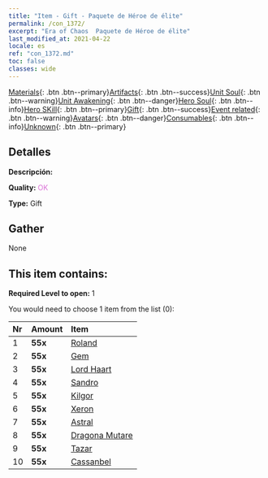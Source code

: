 ```yaml
---
title: "Item - Gift - Paquete de Héroe de élite"
permalink: /con_1372/
excerpt: "Era of Chaos  Paquete de Héroe de élite"
last_modified_at: 2021-04-22
locale: es
ref: "con_1372.md"
toc: false
classes: wide
---
```

 [Materials](/ItemsES/){: .btn .btn--primary}[Artifacts](/ItemsES/Artifacts/){: .btn .btn--success}[Unit Soul](/ItemsES/UnitSoul/){: .btn .btn--warning}[Unit Awakening](/ItemsES/UnitAwakening/){: .btn .btn--danger}[Hero Soul](/ItemsES/HeroSoul/){: .btn .btn--info}[Hero SKill](/ItemsES/HeroSkill/){: .btn .btn--primary}[Gift](/ItemsES/Gift/){: .btn .btn--success}[Event related](/ItemsES/Events/){: .btn .btn--warning}[Avatars](/ItemsES/Avatars/){: .btn .btn--danger}[Consumables](/ItemsES/Consumables/){: .btn .btn--info}[Unknown](/ItemsES/Unknown/){: .btn .btn--primary}

## Detalles
 **Descripción:** 

 **Quality:** <span style="color: #DA70D6">OK</span>

 **Type:** Gift

## Gather

  None

## This item contains:

 **Required Level to open:** 1

 You would need to choose 1 item from the list (0):

  | Nr | Amount |     Item    |
  |:---|:-------|:------------|
  | 1 |  **55x** | [Roland](/es/Items/her_362/) |  | 
  | 2 |  **55x** | [Gem](/es/Items/her_369/) |  | 
  | 3 |  **55x** | [Lord Haart](/es/Items/her_370/) |  | 
  | 4 |  **55x** | [Sandro](/es/Items/her_371/) |  | 
  | 5 |  **55x** | [Kilgor](/es/Items/her_374/) |  | 
  | 6 |  **55x** | [Xeron](/es/Items/her_383/) |  | 
  | 7 |  **55x** | [Astral](/es/Items/her_388/) |  | 
  | 8 |  **55x** | [Dragona Mutare](/es/Items/her_390/) |  | 
  | 9 |  **55x** | [Tazar](/es/Items/her_393/) |  | 
  | 10 |  **55x** | [Cassanbel](/es/Items/her_396/) |  | 
